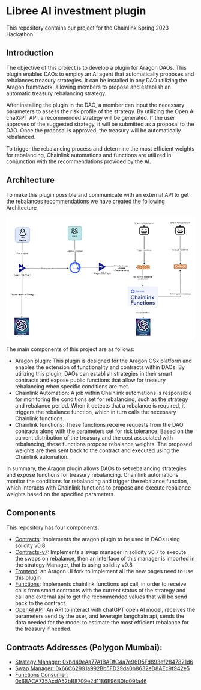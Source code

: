 # Libree AI investment plugin
This repository contains our project for the Chainlink Spring 2023 Hackathon 

## Introduction
The objective of this project is to develop a plugin for Aragon DAOs. This plugin enables DAOs to employ an AI agent that automatically proposes and rebalances treasury strategies. It can be installed in any DAO utilizing the Aragon framework, allowing members to propose and establish an automatic treasury rebalancing strategy.

After installing the plugin in the DAO, a member can input the necessary parameters to assess the risk profile of the strategy. By utilizing the Open AI chatGPT API, a recommended strategy will be generated. If the user approves of the suggested strategy, it will be submitted as a proposal to the DAO. Once the proposal is approved, the treasury will be automatically rebalanced.

To trigger the rebalancing process and determine the most efficient weights for rebalancing, Chainlink automations and functions are utilized in conjunction with the recommendations provided by the AI.

## Architecture
To make this plugin possible and communicate with an external API to get the rebalances recommendations we have created the following Architecture

![Architecture](/docs/diagram.PNG)

The main components of this project are as follows:
- Aragon plugin: This plugin is designed for the Aragon OSx platform and enables the extension of functionality and contracts within DAOs. By utilizing this plugin, DAOs can establish strategies in their smart contracts and expose public functions that allow for treasury rebalancing when specific conditions are met.
- Chainlink Automation: A job within Chainlink automations is responsible for monitoring the conditions set for rebalancing, such as the strategy and rebalance period. When it detects that a rebalance is required, it triggers the rebalance function, which in turn calls the necessary Chainlink functions.
- Chainlink functions: These functions receive requests from the DAO contracts along with the parameters set for risk tolerance. Based on the current distribution of the treasury and the cost associated with rebalancing, these functions propose rebalance weights. The proposed weights are then sent back to the contract and executed using the Chainlink automation.

In summary, the Aragon plugin allows DAOs to set rebalancing strategies and expose functions for treasury rebalancing. Chainlink automations monitor the conditions for rebalancing and trigger the rebalance function, which interacts with Chainlink functions to propose and execute rebalance weights based on the specified parameters.

## Components

This repository has four components:
- [Contracts](https://github.com/Libree/chainlink-spring-hackathon/tree/main/contracts): Implements the aragon plugin to be used in DAOs using solidity v0.8
- [Contracts-v7](https://github.com/Libree/chainlink-spring-hackathon/tree/main/contracts-v7): Implements a swap manager in solidity v0.7 to execute the swaps on rebalance, then an interface of this manager is imported in the strategy Manager, that is using solidity v0.8
- [Frontend](https://github.com/ialberquilla/chainlink-technical-indicators/tree/main/frontend): an Aragon UI fork to implement all the new pages need to use this plugin
- [Functions](https://github.com/ialberquilla/chainlink-technical-indicators/tree/main/frontend): Implements chainlink functions api call, in order to receive calls from smart contracts with the current status of the strategy and call and external api to get the recommended values that will be send back to the contract.
- [OpenAI API](https://github.com/ialberquilla/chainlink-technical-indicators/tree/main/frontend): An API to interact with chatGPT open AI model, receives the parameters send by the user, and leveragin langchain api, sends the data needed for the model to estimate the most efficient rebalance for the treasury if needed.


## Contracts Addresses (Polygon Mumbai):
- [Strategy Manager: 0xbd49eAa77A1BADfC4a7e96D5Fd893ef2847821d6](https://mumbai.polygonscan.com/address/0xbd49eAa77A1BADfC4a7e96D5Fd893ef2847821d6)
- [Swap Manager: 0x66C62991a992Bb5FD29da0b8632eD8AEc9f942e5](https://mumbai.polygonscan.com/address/0x66C62991a992Bb5FD29da0b8632eD8AEc9f942e5)
- [Functions Consumer: 0x68ACA735AcdA52bB8709e2d1186E96B0fd09fa46](https://mumbai.polygonscan.com/address/0x68ACA735AcdA52bB8709e2d1186E96B0fd09fa46)
